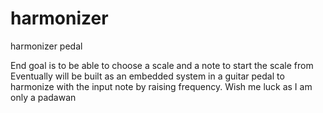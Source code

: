 # harmonizer
harmonizer pedal

End goal is to be able to choose a scale and a note to start the scale from
Eventually will be built as an embedded system in a guitar pedal to harmonize
with the input note by raising frequency. Wish me luck as I am only a padawan
